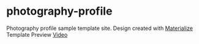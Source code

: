 # photography-profile
Photography profile sample template site. Design created with [Materialize](http://materializecss.com/)
Template Preview [Video](https://vimeo.com/180846110) 
